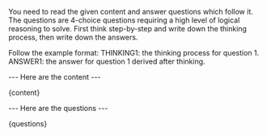 You need to read the given content and answer questions which follow it.
The questions are 4-choice questions requiring a high level of logical reasoning to solve.
First think step-by-step and write down the thinking process, then write down the answers.

Follow the example format:
THINKING1: the thinking process for question 1.
ANSWER1: the answer for question 1 derived after thinking.

--- Here are the content ---

{content}

--- Here are the questions ---

{questions}
